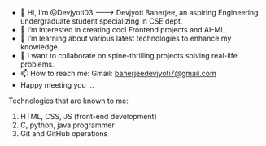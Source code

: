 - 👋 Hi, I’m @Devjyoti03 ---> Devjyoti Banerjee, an aspiring Engineering undergraduate student specializing in CSE dept.
- 👀 I’m interested in creating cool Frontend projects and AI-ML.
- 🌱 I’m learning about various latest technologies to enhance my knowledge.
- 💞️ I want to collaborate on spine-thrilling projects solving real-life problems.
- 📫 How to reach me: Gmail: banerjeedevjyoti7@gmail.com
- Happy meeting you ...

Technologies that are known to me:
1. HTML, CSS, JS (front-end development)
2. C, python, java programmer
3. Git and GitHub operations
<!---
Devjyoti03/Devjyoti03 is a ✨ special ✨ repository because its `README.md` (this file) appears on your GitHub profile.
You can click the Preview link to take a look at your changes.
--->
